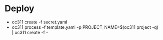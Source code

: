 # Deploy

- oc311 create -f secret.yaml
- oc311 process -f template.yaml -p PROJECT_NAME=$(oc311 project -q) | oc311 create -f -